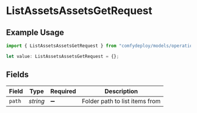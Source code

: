 # ListAssetsAssetsGetRequest

## Example Usage

```typescript
import { ListAssetsAssetsGetRequest } from "comfydeploy/models/operations";

let value: ListAssetsAssetsGetRequest = {};
```

## Fields

| Field                          | Type                           | Required                       | Description                    |
| ------------------------------ | ------------------------------ | ------------------------------ | ------------------------------ |
| `path`                         | *string*                       | :heavy_minus_sign:             | Folder path to list items from |